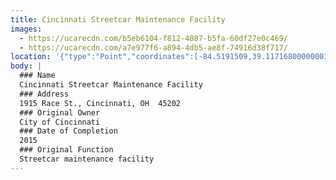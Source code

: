 ```yaml
---
title: Cincinnati Streetcar Maintenance Facility
images:
  - https://ucarecdn.com/b5eb6104-f812-4087-b5fa-60df27e0c469/
  - https://ucarecdn.com/a7e977f6-a894-4db5-ae8f-74916d38f717/
location: '{"type":"Point","coordinates":[-84.5191509,39.11716800000001]}'
body: |
  ### Name
  Cincinnati Streetcar Maintenance Facility
  ### Address
  1915 Race St., Cincinnati, OH  45202
  ### Original Owner
  City of Cincinnati
  ### Date of Completion
  2015
  ### Original Function
  Streetcar maintenance facility
---
```

